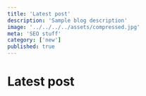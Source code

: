 ```yaml
---
title: 'Latest post'
description: 'Sample blog description'
image: '../../../../assets/compressed.jpg'
meta: 'SEO stuff'
category: ['new']
published: true
---
```


# Latest post
